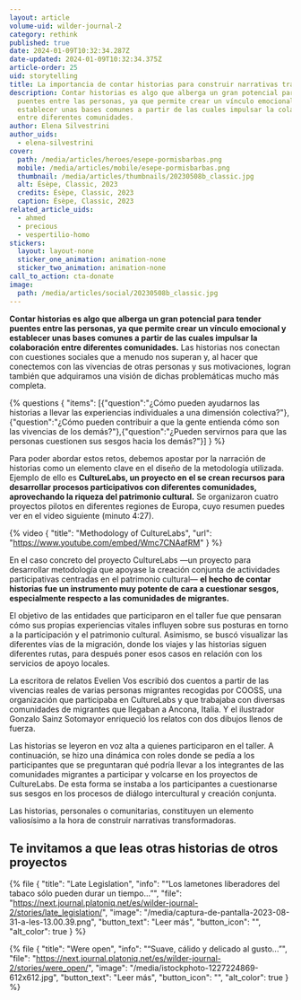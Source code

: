 ```yaml
---
layout: article
volume-uid: wilder-journal-2
category: rethink
published: true
date: 2024-01-09T10:32:34.287Z
date-updated: 2024-01-09T10:32:34.375Z
article-order: 25
uid: storytelling
title: La importancia de contar historias para construir narrativas transformadoras
description: Contar historias es algo que alberga un gran potencial para tender
  puentes entre las personas, ya que permite crear un vínculo emocional y
  establecer unas bases comunes a partir de las cuales impulsar la colaboración
  entre diferentes comunidades.
author: Elena Silvestrini
author_uids:
  - elena-silvestrini
cover:
  path: /media/articles/heroes/esepe-pormisbarbas.png
  mobile: /media/articles/mobile/esepe-pormisbarbas.png
  thumbnail: /media/articles/thumbnails/20230508b_classic.jpg
  alt: Ésèpe, Classic, 2023
  credits: Ésèpe, Classic, 2023
  caption: Ésèpe, Classic, 2023
related_article_uids:
  - ahmed
  - precious
  - vespertilio-homo
stickers:
  layout: layout-none
  sticker_one_animation: animation-none
  sticker_two_animation: animation-none
call_to_action: cta-donate
image:
  path: /media/articles/social/20230508b_classic.jpg
---
```

**Contar historias es algo que alberga un gran potencial para tender puentes entre las personas, ya que permite crear un vínculo emocional y establecer unas bases comunes a partir de las cuales impulsar la colaboración entre diferentes comunidades.** Las historias nos conectan con cuestiones sociales que a menudo nos superan y, al hacer que conectemos con las vivencias de otras personas y sus motivaciones, logran también que adquiramos una visión de dichas problemáticas mucho más completa.

{% questions { "items": [{"question":"¿Cómo pueden ayudarnos las historias a llevar las experiencias individuales a una dimensión colectiva?"},{"question":"¿Cómo pueden contribuir a que la gente entienda cómo son las vivencias de los demás?"},{"question":"¿Pueden servirnos para que las personas cuestionen sus sesgos hacia los demás?"}] } %}

Para poder abordar estos retos, debemos apostar por la narración de historias como un elemento clave en el diseño de la metodología utilizada. Ejemplo de ello es **CultureLabs, un proyecto en el se crean recursos para desarrollar procesos participativos con diferentes comunidades, aprovechando la riqueza del patrimonio cultural.** Se organizaron cuatro proyectos pilotos en diferentes regiones de Europa, cuyo resumen puedes ver en el video siguiente (minuto 4:27).

{% video { "title": "Methodology of CultureLabs", "url": "https://www.youtube.com/embed/Wmc7CNAafRM" } %}

En el caso concreto del proyecto CultureLabs —un proyecto para desarrollar metodología que apoyase la creación conjunta de actividades participativas centradas en el patrimonio cultural— **el hecho de contar historias fue un instrumento muy potente de cara a cuestionar sesgos, especialmente respecto a las comunidades de migrantes.** 

El objetivo de las entidades que participaron en el taller fue que pensaran cómo sus propias experiencias vitales influyen sobre sus posturas en torno a la participación y el patrimonio cultural. Asimismo, se buscó visualizar las diferentes vías de la migración, donde los viajes y las historias siguen diferentes rutas, para después poner esos casos en relación con los servicios de apoyo locales.

La escritora de relatos Evelien Vos escribió dos cuentos a partir de las vivencias reales de varias personas migrantes recogidas por COOSS, una organización que participaba en CultureLabs y que trabajaba con diversas comunidades de migrantes que llegaban a Ancona, Italia. Y el ilustrador Gonzalo Sainz Sotomayor enriqueció los relatos con dos dibujos llenos de fuerza.

Las historias se leyeron en voz alta a quienes participaron en el taller. A continuación, se hizo una dinámica con roles donde se pedía a los participantes que se preguntaran qué podría llevar a los integrantes de las comunidades migrantes a participar y volcarse en los proyectos de CultureLabs. De esta forma se instaba a los participantes a cuestionarse sus sesgos en los procesos de diálogo intercultural y creación conjunta.

Las historias, personales o comunitarias, constituyen un elemento valiosísimo a la hora de construir narrativas transformadoras.

## Te invitamos a que leas otras historias de otros proyectos

{% file { "title": "Late Legislation", "info": "“Los lametones liberadores del tabaco sólo pueden durar un tiempo...”", "file": "https://next.journal.platoniq.net/es/wilder-journal-2/stories/late_legislation/", "image": "/media/captura-de-pantalla-2023-08-31-a-les-13.00.39.png", "button_text": "Leer más", "button_icon": "", "alt_color": true } %}

{% file { "title": "Were open", "info": "“Suave, cálido y delicado al gusto...”", "file": "https://next.journal.platoniq.net/es/wilder-journal-2/stories/were_open/", "image": "/media/istockphoto-1227224869-612x612.jpg", "button_text": "Leer más", "button_icon": "", "alt_color": true } %}
